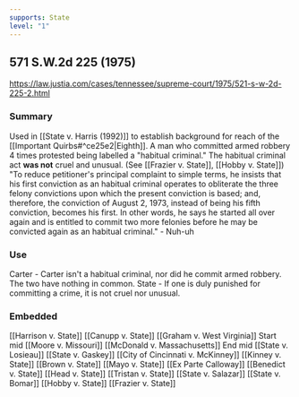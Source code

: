 ```yaml
---
supports: State
level: "1"
---
```

## 571 S.W.2d 225 (1975)

https://law.justia.com/cases/tennessee/supreme-court/1975/521-s-w-2d-225-2.html

### Summary

Used in [[State v. Harris (1992)]] to establish background for reach of the [[Important Quirbs#^ce25e2|Eighth]].
A man who committed armed robbery 4 times protested being labelled a "habitual criminal."
The habitual criminal act **was not** cruel and unusual. (See [[Frazier v. State]], [[Hobby v. State]])
"To reduce petitioner's principal complaint to simple terms, he insists that his first conviction as an habitual criminal operates to obliterate the three felony convictions upon which the present conviction is based; and, therefore, the conviction of August 2, 1973, instead of being his fifth conviction, becomes his first. In other words, he says he started all over again and is entitled to commit two more felonies before he may be convicted again as an habitual criminal." - Nuh-uh
### Use

Carter - Carter isn't a habitual criminal, nor did he commit armed robbery. The two have nothing in common.
State - If one is duly punished for committing a crime, it is not cruel nor unusual. 
### Embedded

[[Harrison v. State]]
[[Canupp v. State]]
[[Graham v. West Virginia]]
Start mid
[[Moore v. Missouri]]
[[McDonald v. Massachusetts]]
End mid
[[State v. Losieau]]
[[State v. Gaskey]]
[[City of Cincinnati v. McKinney]]
[[Kinney v. State]]
[[Brown v. State]]
[[Mayo v. State]]
[[Ex Parte Calloway]]
[[Benedict v. State]]
[[Head v. State]]
[[Tristan v. State]]
[[State v. Salazar]]
[[State v. Bomar]]
[[Hobby v. State]]
[[Frazier v. State]]

